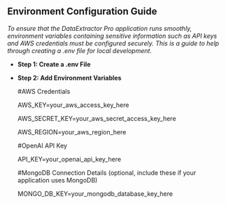 ## Environment Configuration Guide

_To ensure that the DataExtractor Pro application runs smoothly, environment variables containing sensitive information such as API keys and AWS credentials must be configured securely. 
This is a guide to help through creating a .env file for local development._

+ **Step 1: Create a .env File**
+ **Step 2: Add Environment Variables**
  
    #AWS Credentials
  
    AWS_KEY=your_aws_access_key_here
  
    AWS_SECRET_KEY=your_aws_secret_access_key_here
  
    AWS_REGION=your_aws_region_here

    #OpenAI API Key
  
    API_KEY=your_openai_api_key_here
    
    #MongoDB Connection Details (optional, include these if your application uses MongoDB)
  
    MONGO_DB_KEY=your_mongodb_database_key_here
